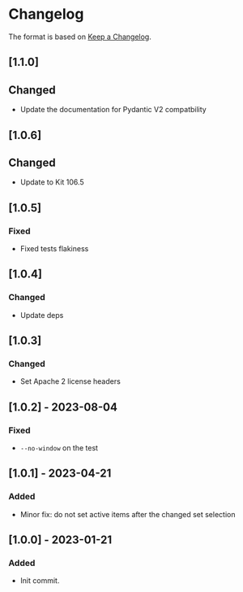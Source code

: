 # Changelog

The format is based on [Keep a Changelog](https://keepachangelog.com/en/1.0.0/).

## [1.1.0]
## Changed
- Update the documentation for Pydantic V2 compatbility

## [1.0.6]
## Changed
- Update to Kit 106.5

## [1.0.5]
### Fixed
- Fixed tests flakiness

## [1.0.4]
### Changed
- Update deps

## [1.0.3]
### Changed
- Set Apache 2 license headers

## [1.0.2] - 2023-08-04
### Fixed
- `--no-window` on the test

## [1.0.1] - 2023-04-21
### Added
- Minor fix: do not set active items after the changed set selection


## [1.0.0] - 2023-01-21
### Added
- Init commit.

